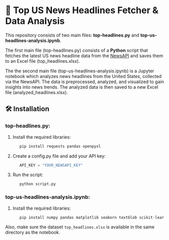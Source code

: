 # 📢 Top US News Headlines Fetcher & Data Analysis

This repository consists of two main files: **top-headlines.py** and **top-us-headlines-analysis.ipynb**.  

The first main file (top-headlines.py) consists of a **Python** script that fetches the latest US news
headline data from the [NewsAPI](https://newsapi.org/) and saves them to an Excel file (top_headlines.xlsx).  

The the second main file (top-us-headlines-analysis.ipynb) is a Jupyter notebook which analyzes news headlines
from the United States, collected via the NewsAPI. The data is preprocessed, analyzed, and visualized to gain
insights into news trends. The analyzed data is then saved to a new Excel file (analyzed_headlines.xlsx).

## 🛠️ Installation
### top-headlines.py:
1. Install the required libraries:  

   ```python
      pip install requests pandas openpyxl
   ```
   
2. Create a config.py file and add your API key:

   ```python
      API_KEY = "YOUR_NEWSAPI_KEY"
   ```
   
3. Run the script:
   ```python
      python script.py
   ```
### top-us-headlines-analysis.ipynb:

1. Install the required libraries:

   ```python
      pip install numpy pandas matplotlib seaborn textblob scikit-learn openpyxl
   ```
Also, make sure the dataset `top_headlines.xlsx` is available in the same directory as the notebook.
